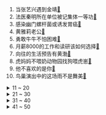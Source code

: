 1. 当张艺兴遇到金靖[:link:](https://s.weibo.com/weibo?q=%23当张艺兴遇到金靖%23&Refer=top)
2. 法医秦明所在单位被记集体一等功[:link:](https://s.weibo.com/weibo?q=%23法医秦明所在单位被记集体一等功%23&Refer=top)
3. 感染幽门螺杆菌或诱发胃癌[:link:](https://s.weibo.com/weibo?q=%23感染幽门螺杆菌或诱发胃癌%23&Refer=top)
4. 黄雅莉老公[:link:](https://s.weibo.com/weibo?q=%23黄雅莉老公%23&Refer=top)
5. 勇敢牛牛不怕困难[:link:](https://s.weibo.com/weibo?q=%23勇敢牛牛不怕困难%23&Refer=top)
6. 月薪8000的工作和读研该如何选择[:link:](https://s.weibo.com/weibo?q=%23月薪8000的工作和读研该如何选择%23&Refer=top)
7. 向往的生活预告有黄渤[:link:](https://s.weibo.com/weibo?q=%23向往的生活预告有黄渤%23&Refer=top)
8. 虎妈妈不喂奶动物园找狗喂虎崽[:link:](https://s.weibo.com/weibo?q=%23虎妈妈不喂奶动物园找狗喂虎崽%23&Refer=top)
9. 他不喜欢的是你[:link:](https://s.weibo.com/weibo?q=%23他不喜欢的是你%23&Refer=top)
10. 鸟巢演出中的这场雨不是舞美[:link:](https://s.weibo.com/weibo?q=%23鸟巢演出中的这场雨不是舞美%23&Refer=top)
<details>
<summary>11 ~ 20</summary>

11. 沙溢无实物打镲[:link:](https://s.weibo.com/weibo?q=%23沙溢无实物打镲%23&Refer=top)
12. 刘浩存高中毕业照[:link:](https://s.weibo.com/weibo?q=%23刘浩存高中毕业照%23&Refer=top)
13. 女子讲述吃菌中毒离奇幻觉[:link:](https://s.weibo.com/weibo?q=%23女子讲述吃菌中毒离奇幻觉%23&Refer=top)
14. 别给男生发奥特曼表情包[:link:](https://s.weibo.com/weibo?q=%23别给男生发奥特曼表情包%23&Refer=top)
15. 意大利 比利时[:link:](https://s.weibo.com/weibo?q=%23意大利%20比利时%23&Refer=top)
16. 电梯开了人也社死了[:link:](https://s.weibo.com/weibo?q=%23电梯开了人也社死了%23&Refer=top)
17. 湖南住房公积金月最高缴存额调整[:link:](https://s.weibo.com/weibo?q=%23湖南住房公积金月最高缴存额调整%23&Refer=top)
18. 苏晓彤王子奇萌探合体[:link:](https://s.weibo.com/weibo?q=%23苏晓彤王子奇萌探合体%23&Refer=top)
19. 张桂梅希望学生快快长大来接班[:link:](https://s.weibo.com/weibo?q=%23张桂梅希望学生快快长大来接班%23&Refer=top)
20. 135跳绳法能高效燃脂[:link:](https://s.weibo.com/weibo?q=%23135跳绳法能高效燃脂%23&Refer=top)
</details>
<details>
<summary>21 ~ 30</summary>

21. 王一博的自拍靳东果然没入镜[:link:](https://s.weibo.com/weibo?q=%23王一博的自拍靳东果然没入镜%23&Refer=top)
22. 小学课文拍成电影[:link:](https://s.weibo.com/weibo?q=%23小学课文拍成电影%23&Refer=top)
23. 翟潇闻微博改名[:link:](https://s.weibo.com/weibo?q=%23翟潇闻微博改名%23&Refer=top)
24. 原来藏獒也会吸猫[:link:](https://s.weibo.com/weibo?q=%23原来藏獒也会吸猫%23&Refer=top)
25. 摩尔庄园泥鳅[:link:](https://s.weibo.com/weibo?q=%23摩尔庄园泥鳅%23&Refer=top)
26. 李易峰发了王一博拍的大合照[:link:](https://s.weibo.com/weibo?q=%23李易峰发了王一博拍的大合照%23&Refer=top)
27. 瑞士 西班牙[:link:](https://s.weibo.com/weibo?q=%23瑞士%20西班牙%23&Refer=top)
28. 中国筷子与日本筷子的区别[:link:](https://s.weibo.com/weibo?q=%23中国筷子与日本筷子的区别%23&Refer=top)
29. 欧洲杯[:link:](https://s.weibo.com/weibo?q=%23欧洲杯%23&Refer=top)
30. 中方敦促加方对139个寄宿学校遗址调查[:link:](https://s.weibo.com/weibo?q=%23中方敦促加方对139个寄宿学校遗址调查%23&Refer=top)
</details>
<details>
<summary>31 ~ 40</summary>

31. 金靖谈恋爱了[:link:](https://s.weibo.com/weibo?q=%23金靖谈恋爱了%23&Refer=top)
32. 黄雅莉已经领证了[:link:](https://s.weibo.com/weibo?q=%23黄雅莉已经领证了%23&Refer=top)
33. 人脸识别一定要穿上衣服[:link:](https://s.weibo.com/weibo?q=%23人脸识别一定要穿上衣服%23&Refer=top)
34. 杨紫曝黄子韬上厕所要宋亚轩陪[:link:](https://s.weibo.com/weibo?q=%23杨紫曝黄子韬上厕所要宋亚轩陪%23&Refer=top)
35. 司机走贵州高速被吓出恐高症[:link:](https://s.weibo.com/weibo?q=%23司机走贵州高速被吓出恐高症%23&Refer=top)
36. 潘粤明随手画的思考猫[:link:](https://s.weibo.com/weibo?q=%23潘粤明随手画的思考猫%23&Refer=top)
37. 支教老师亲手做奶茶告别学生[:link:](https://s.weibo.com/weibo?q=%23支教老师亲手做奶茶告别学生%23&Refer=top)
38. 蔡少芬 现实一点吧[:link:](https://s.weibo.com/weibo?q=%23蔡少芬%20现实一点吧%23&Refer=top)
39. 向往的生活[:link:](https://s.weibo.com/weibo?q=%23向往的生活%23&Refer=top)
40. 礼炮兵网上看到自己视频的反应[:link:](https://s.weibo.com/weibo?q=%23礼炮兵网上看到自己视频的反应%23&Refer=top)
</details>
<details>
<summary>41 ~ 50</summary>

41. 想吃张艺兴做的饭[:link:](https://s.weibo.com/weibo?q=%23想吃张艺兴做的饭%23&Refer=top)
42. 西安雨后霞光万丈现巨大彩虹[:link:](https://s.weibo.com/weibo?q=%23西安雨后霞光万丈现巨大彩虹%23&Refer=top)
43. 意大利淘汰比利时[:link:](https://s.weibo.com/weibo?q=%23意大利淘汰比利时%23&Refer=top)
44. 这首歌她唱了很多遍每个字都是心里话[:link:](https://s.weibo.com/weibo?q=%23这首歌她唱了很多遍每个字都是心里话%23&Refer=top)
45. 奥特曼表情包[:link:](https://s.weibo.com/weibo?q=%23奥特曼表情包%23&Refer=top)
46. 让爸爸读勇敢牛牛不怕困难[:link:](https://s.weibo.com/weibo?q=%23让爸爸读勇敢牛牛不怕困难%23&Refer=top)
47. 至少98个国家发现Delta变种病毒[:link:](https://s.weibo.com/weibo?q=%23至少98个国家发现Delta变种病毒%23&Refer=top)
48. 给差评侵犯法人名誉权吗[:link:](https://s.weibo.com/weibo?q=%23给差评侵犯法人名誉权吗%23&Refer=top)
49. 心动的信号4[:link:](https://s.weibo.com/weibo?q=%23心动的信号4%23&Refer=top)
50. 方言对颜值的影响有多大[:link:](https://s.weibo.com/weibo?q=%23方言对颜值的影响有多大%23&Refer=top)
</details>